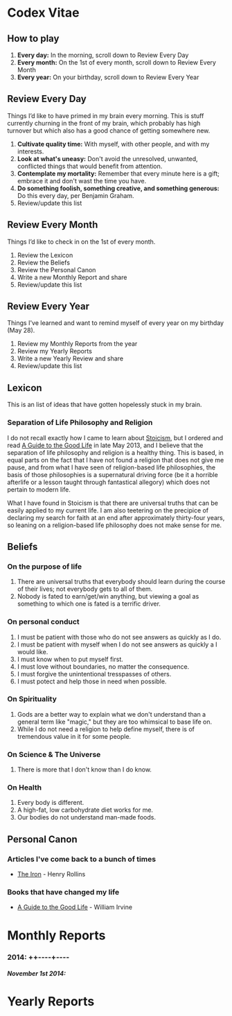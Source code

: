 # Codex Vitae

## How to play

1. **Every day:** In the morning, scroll down to Review Every Day
2. **Every month:** On the 1st of every month, scroll down to Review Every Month
3. **Every year:** On your birthday, scroll down to Review Every Year

## Review Every Day
Things I’d like to have primed in my brain every morning. This is stuff currently churning in the front of my brain, which probably has high turnover but which also has a good chance of getting somewhere new.

1. **Cultivate quality time:** With myself, with other people, and with my interests.
2. **Look at what's uneasy:** Don't avoid the unresolved, unwanted, conflicted things that would benefit from attention. 
3. **Contemplate my mortality:** Remember that every minute here is a gift; embrace it and don't wast the time you have.
4. **Do something foolish, something creative, and something generous:** Do this every day, per Benjamin Graham.
5. Review/update this list

## Review Every Month 
Things I’d like to check in on the 1st of every month.

1. Review the Lexicon
2. Review the Beliefs
3. Review the Personal Canon
4. Write a new Monthly Report and share
5. Review/update this list

## Review Every Year
Things I've learned and want to remind myself of every year on my birthday (May 28).

1. Review my Monthly Reports from the year
2. Review my Yearly Reports
4. Write a new Yearly Review and share
5. Review/update this list

## Lexicon
This is an list of ideas that have gotten hopelessly stuck in my brain. 

### Separation of Life Philosophy and Religion
I do not recall exactly how I came to learn about
[Stoicism](http://www.reddit.com/r/Stoicism/wiki/faq), but I ordered and read
[A Guide to the Good Life](http://smile.amazon.com/gp/product/0195374614/) in
late May 2013, and I believe that the separation of life philosophy and
religion is a healthy thing.  This is based, in equal parts on the fact that I
have not found a religion that does not give me pause, and from what I have
seen of religion-based life philosophies, the basis of those philosophies is a
supernatural driving force (be it a horrible afterlife or a lesson taught
through fantastical allegory) which does not pertain to modern life.

What I have found in Stoicism is that there are universal truths that can be
easily applied to my current life.  I am also teetering on the precipice of
declaring my search for faith at an end after approximately thirty-four years,
so leaning on a religion-based life philosophy does not make sense for me.


## Beliefs

### On the purpose of life

1. There are universal truths that everybody should learn during the course of
their lives; not everybody gets to all of them.
2. Nobody is fated to earn/get/win anything, but viewing a goal as something
to which one is fated is a terrific driver.

### On personal conduct

1. I must be patient with those who do not see answers as quickly as I do.
2. I must be patient with myself when I do not see answers as quickly a I
would like.
3. I must know when to put myself first.
4. I must love without boundaries, no matter the consequence.
5. I must forgive the unintentional tresspasses of others.
6. I must potect and help those in need when possible.

### On Spirituality

1. Gods are a better way to explain what we don't understand than a general
term like "magic," but they are too whimsical to base life on.
2. While I do not need a religion to help define myself, there is of
tremendous value in it for some people.

### On Science & The Universe

1. There is more that I don't know than I do know.

### On Health

1. Every body is different.
2. A high-fat, low carbohydrate diet works for me.
3. Our bodies do not understand man-made foods.


## Personal Canon

### Articles I've come back to a bunch of times

* [The Iron](http://www.oldtimestrongman.com/strength-articles/iron-henry-rollins) - Henry Rollins

### Books that have changed my life

* [A Guide to the Good Life](http://smile.amazon.com/gp/product/0195374614/) - William Irvine


# Monthly Reports

### 2014: ++----+----

##### November 1st 2014:

# Yearly Reports

